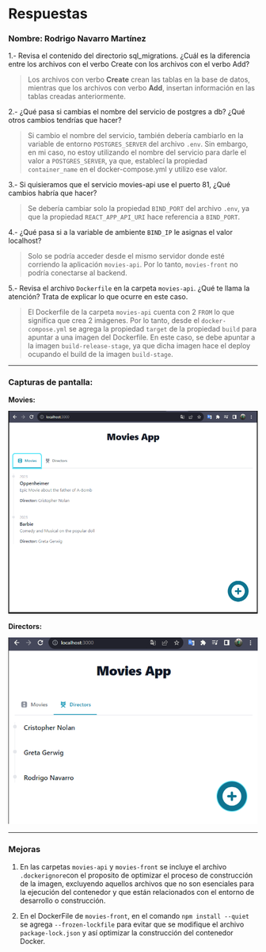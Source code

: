 # Respuestas

### Nombre: __Rodrigo Navarro Martínez__

 1.- Revisa el contenido del directorio sql_migrations. ¿Cuál es la diferencia entre los archivos con el verbo Create con los archivos con el verbo Add?

> Los archivos con verbo **Create** crean las tablas en la base de datos, mientras que los archivos con verbo **Add**, insertan información en las tablas creadas anteriormente.

2.- ¿Qué pasa si cambias el nombre del servicio de postgres a db? ¿Qué otros cambios tendrías que hacer?

> Si cambio el nombre del servicio, también debería cambiarlo en la variable de entorno `POSTGRES_SERVER` del archivo `.env`. Sin embargo, en mi caso, no estoy utilizando el nombre del servicio para darle el valor a `POSTGRES_SERVER`, ya que, establecí la propiedad `container_name` en el docker-compose.yml y utilizo ese valor.

3.- Si quisieramos que el servicio movies-api use el puerto 81, ¿Qué cambios habría que hacer? 

> Se debería cambiar solo la propiedad `BIND_PORT` del archivo `.env`, ya que la propiedad `REACT_APP_API_URI` hace referencia a `BIND_PORT`.

4.- ¿Qué pasa si a la variable de ambiente `BIND_IP` le asignas el valor localhost?

> Solo se podría acceder desde el mismo servidor donde esté corriendo la aplicación `movies-api`. Por lo tanto, `movies-front` no podría conectarse al backend.

5.- Revisa el archivo `Dockerfile` en la carpeta `movies-api`. ¿Qué te llama la atención? Trata de explicar lo que ocurre en este caso.

> El Dockerfile de la carpeta `movies-api` cuenta con 2 `FROM` lo que significa que crea 2 imágenes. Por lo tanto, desde el `docker-compose.yml` se agrega la propiedad `target` de la propiedad `build` para apuntar a una imagen del Dockerfile. En este caso, se debe apuntar a la imagen `build-release-stage`, ya que dicha imagen hace el deploy ocupando el build de la imagen `build-stage`.

---

### Capturas de pantalla:

**Movies:**

![Movies](captura-movies.png)

**Directors:**

![Movies](captura-directors.png)

---

### Mejoras

1. En las carpetas `movies-api` y `movies-front` se incluye el archivo `.dockerignore`con el proposito de optimizar el proceso de construcción de la imagen, excluyendo aquellos archivos que no son esenciales para la ejecución del contenedor y que están relacionados con el entorno de desarrollo o construcción.

2. En el DockerFile de `movies-front`, en el comando `npm install --quiet` se agrega `--frozen-lockfile` para evitar que se modifique el archivo `package-lock.json` y así optimizar la construcción del contenedor Docker.
